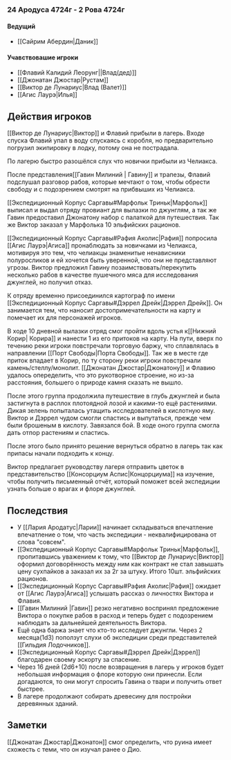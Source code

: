 ### 24 Ародуса 4724г - 2 Рова 4724г

#### Ведущий
- [[Сайрим Абердин|Даник]]
#### Учавствовашие игроки
- [[Флавий Калидий Леорунг||Влад(дед)]]
- [[Джонатан Джостар|Рустам]]
- [[Виктор де Лунариус|Влад (Валет)]]
- [[Агис Лаурэ|Илья]]


## Действия игроков

[[Виктор де Лунариус|Виктор]] и Флавий прибыли в лагерь. Входе спуска Флавий упал в воду спускаясь с коробля, но предварительно погрузил экипировку в лодку, потому она не пострадала.

По лагерю быстро разошёлся слух что новички прибыли из Челиакса.

После представления[[Гавин Милиний | Гавину]] и трапезы, Флавий подслушал разговор рабов, которые мечтают о том, чтобы обрести свободу и с подозрением смотрят на прибвыших из Челиакса.

[[Экспедиционный Корпус Саргавы#Марфольк Триньк|Марфольк]] выписал и выдал отряду провиант для вылазки по джунглям, а так же Гавин предоставил Джонатону набор с палаткой для путешествия. Так же Виктор заказал у Марфолька 10 эльфийских рационов.

[[Экспедиционный Корпус Саргавы#Рафия Аколис|Рафия]] попросила [[Агис Лаурэ|Агиса]] пронаблюдать за новичками из Челиакса, мотивируя это тем, что челиакцы знаменитые ненависники полуросликов и ей хочется быть уверенной, что они не представляют угрозы.
Виктор предложил Гавину позаимствовать/перекупить несколько рабов в качестве пушечного мяса для исследования джунглей, но получил отказ.

К отряду временно присоединился картограф по имени [[Экспедиционный Корпус Саргавы#Дэррел Дрейк|Дэррел Дрейк]]. Он занимается тем, что наносит достопримечательности на карту и помечает их для персонажей игроков. 

В ходе 10 дневной вылазки отряд смог пройти вдоль устья к[[Нижний Корир| Корира]] и нанести 1 из его притоков на карту. На пути, вверх по течению реки игроки повстречали торговую баржу, что сплавлялась в направлении [[Порт Свободы|Порта Свободы]]. Так же в месте где приток впадает в Корир, по ту сторону реки игроки повстречали камень/стеллу/монолит. [[Джонатан Джостар|Джонатону]] и Флавию удалось опеределить, что это рукотворное строение, но из-за расстояния, большего о природе камня сказать не вышло.

После этого группа продолжила путешествие в глубь джунглей и была застигнута в расплох плотоядной лозой и какими-то ещё растениями. Дикая зелень попыталась утащить исследователей в кислотную яму. Виктор и Дэррел чудом смогли спастись и выпутаться, прежде чем были брошеным в кислоту. Завязался бой. В ходе оного группа смогла дать отпор растениям и спастись.

После этого было принято решение вернуться обратно в лагерь так как припасы начали подходить к концу.

Виктор предлагает руководству лагеря отправить цветок в представительство [[Консорциум Аспис|Концорциума]] на изучение, чтобы получить письменный отчёт, который поможет всей экспедиции узнать больше о врагах и флоре джунглей.

## Последствия

- У [[Лария Ародатус|Ларии]] начинает складываться впечатление впечатление о том, что часть экспедиции - неквалифицирована от слова "совсем".
- [[Экспедиционный Корпус Саргавы#Марфольк Триньк|Марфольк]], пропитавшись уважением к тому, что [[Виктор де Лунариус|Виктор]] оформил договорённость между ним как контракт не стал завышать цену сухпайков а заказал их за 2г за штуку. Итого 10шт. эльфийских рационов.
- [[Экспедиционный Корпус Саргавы#Рафия Аколис|Рафия]] ожидает от [[Агис Лаурэ|Агиса]] услышать рассказ о личностях Виктора и Флавия.
- [[Гавин Милиний |Гавин]] резко негативно воспринял предложение Виктора о покупке рабов в расход и теперь будет с подозрением наблюдать за дальнейшей деятельность Виктора.
- Ещё одна баржа знает что кто-то исследует джунгли. Через 2 месяца(1d3) поползут слухи об экспедиции среди представителей [[Гильдия Лодочников]].
- [[Экспедиционный Корпус Саргавы#Дэррел Дрейк|Дэррел]] благодарен своему эскорту за спасение.
- Через 16 дней (2d6+10) после возвращения в лагерь у игроков будет небольшая информация о флоре которую они принесли. Если догадаются, то они могут спросить Гавина о твари и получить ответ быстрее.
- В лагере продолжают собирать древесину для постройки деревянных зданий.
## Заметки

[[Джонатан Джостар|Джонатон]] смог определить, что руина имеет схожесть с теми, что он изучал ранее о Дио.

